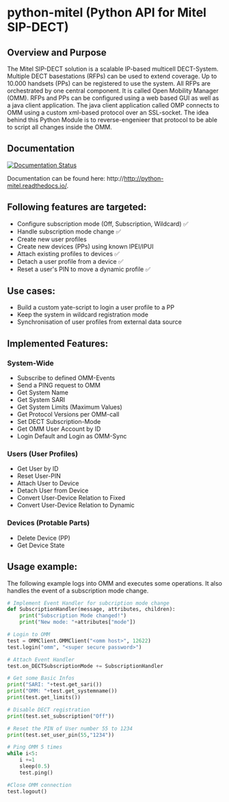 # python-mitel (Python API for Mitel SIP-DECT)

## Overview and Purpose

The Mitel SIP-DECT solution is a scalable IP-based multicell
DECT-System. Multiple DECT basestations (RFPs) can be used to extend
coverage. Up to 10.000 handsets (PPs) can be registered to use the
system. All RFPs are orchestrated by one central component. It is
called Open Mobility Manager (OMM). RFPs and PPs can be configured
using a web based GUI as well as a java client application. The java
client application called OMP connects to OMM using a custom xml-based
protocol over an SSL-socket. The idea behind this Python Module is
to reverse-engenieer that protocol to be able to script all changes
inside the OMM.

## Documentation
[![Documentation Status](https://readthedocs.org/projects/python-mitel/badge/?version=latest)](http://python-mitel.readthedocs.io/en/latest/?badge=latest)

Documentation can be found here:
http://http://python-mitel.readthedocs.io/.

## Following features are targeted:
- Configure subscription mode (Off, Subscription, Wildcard) ✅
- Handle subscription mode change ✅
- Create new user profiles
- Create new devices (PPs) using known IPEI/IPUI
- Attach existing profiles to devices ✅
- Detach a user profile from a device ✅
- Reset a user's PIN to move a dynamic profile ✅

## Use cases:
- Build a custom yate-script to login a user profile to a PP
- Keep the system in wildcard registration mode
- Synchronisation of user profiles from external data source

## Implemented Features:
### System-Wide
- Subscribe to defined OMM-Events
- Send a PING request to OMM
- Get System Name
- Get System SARI
- Get System Limits (Maximum Values)
- Get Protocol Versions per OMM-call
- Set DECT Subscription-Mode
- Get OMM User Account by ID
- Login Default and Login as OMM-Sync

### Users (User Profiles)
- Get User by ID
- Reset User-PIN
- Attach User to Device
- Detach User from Device
- Convert User-Device Relation to Fixed
- Convert User-Device Relation to Dynamic

### Devices (Protable Parts)
- Delete Device (PP)
- Get Device State

## Usage example:
The following example logs into OMM and executes some operations.
It also handles the event of a subscription mode change.

```python
# Implement Event Handler for subcription mode change
def SubscriptionHandler(message, attributes, children):
    print("Subscription Mode changed!")
    print("New mode: "+attributes["mode"])

# Login to OMM
test = OMMClient.OMMClient("<omm host>", 12622)
test.login("omm", "<super secure password>")

# Attach Event Handler
test.on_DECTSubscriptionMode += SubscriptionHandler

# Get some Basic Infos
print("SARI: "+test.get_sari())
print("OMM: "+test.get_systemname())
print(test.get_limits())

# Disable DECT registration
print(test.set_subscription("Off"))

# Reset the PIN of User number 55 to 1234
print(test.set_user_pin(55,"1234"))

# Ping OMM 5 times
while i<5:
    i +=1
    sleep(0.5)
    test.ping()

#Close OMM connection
test.logout()
```